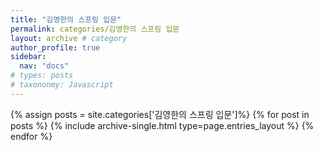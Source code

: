 ```yaml
---
title: "김영한의 스프링 입문"
permalink: categories/김영한의 스프링 입문
layout: archive # category
author_profile: true
sidebar:
  nav: "docs"
# types: posts
# taxononmy: Javascript
---
```


{% assign posts = site.categories['김영한의 스프링 입문']%}
{% for post in posts %}
  {% include archive-single.html type=page.entries_layout %}
{% endfor %}
